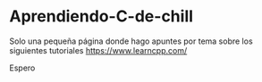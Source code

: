 # Aprendiendo-C-de-chill
Solo una pequeña página donde hago apuntes por tema sobre los siguientes tutoriales https://www.learncpp.com/

Espero

